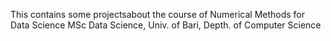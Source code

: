 This contains some projectsabout the course of Numerical Methods for Data Science
MSc Data Science, Univ. of Bari, Depth. of Computer Science
